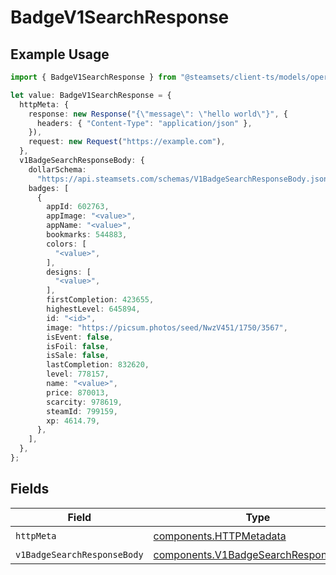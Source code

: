 # BadgeV1SearchResponse

## Example Usage

```typescript
import { BadgeV1SearchResponse } from "@steamsets/client-ts/models/operations";

let value: BadgeV1SearchResponse = {
  httpMeta: {
    response: new Response("{\"message\": \"hello world\"}", {
      headers: { "Content-Type": "application/json" },
    }),
    request: new Request("https://example.com"),
  },
  v1BadgeSearchResponseBody: {
    dollarSchema:
      "https://api.steamsets.com/schemas/V1BadgeSearchResponseBody.json",
    badges: [
      {
        appId: 602763,
        appImage: "<value>",
        appName: "<value>",
        bookmarks: 544883,
        colors: [
          "<value>",
        ],
        designs: [
          "<value>",
        ],
        firstCompletion: 423655,
        highestLevel: 645894,
        id: "<id>",
        image: "https://picsum.photos/seed/NwzV451/1750/3567",
        isEvent: false,
        isFoil: false,
        isSale: false,
        lastCompletion: 832620,
        level: 778157,
        name: "<value>",
        price: 870013,
        scarcity: 978619,
        steamId: 799159,
        xp: 4614.79,
      },
    ],
  },
};
```

## Fields

| Field                                                                                        | Type                                                                                         | Required                                                                                     | Description                                                                                  |
| -------------------------------------------------------------------------------------------- | -------------------------------------------------------------------------------------------- | -------------------------------------------------------------------------------------------- | -------------------------------------------------------------------------------------------- |
| `httpMeta`                                                                                   | [components.HTTPMetadata](../../models/components/httpmetadata.md)                           | :heavy_check_mark:                                                                           | N/A                                                                                          |
| `v1BadgeSearchResponseBody`                                                                  | [components.V1BadgeSearchResponseBody](../../models/components/v1badgesearchresponsebody.md) | :heavy_minus_sign:                                                                           | OK                                                                                           |